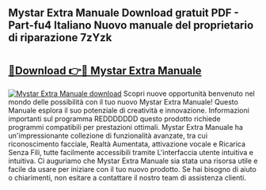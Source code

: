 ## Mystar Extra Manuale Download gratuit PDF - Part-fu4 Italiano Nuovo manuale del proprietario di riparazione 7zYzk

# <h2><a href="http://dfff7w.blite.top/?on=Mystar+Extra+Manuale">🔗Download 👉🔴 Mystar Extra Manuale</a></h2>

[![Mystar Extra Manuale download](https://i.imgur.com/lujVjoI.png)](http://dfff7w.blite.top/?on=Mystar+Extra+Manuale)
Scopri nuove opportunità benvenuto nel mondo delle possibilità con il tuo nuovo Mystar Extra Manuale! Questo Manuale esplora il suo potenziale di creatività e innovazione. Informazioni importanti sul programma REDDDDDDD questo prodotto richiede programmi compatibili per prestazioni ottimali. Mystar Extra Manuale ha un'impressionante collezione di funzionalità avanzate, tra cui riconoscimento facciale, Realtà Aumentata, attivazione vocale e Ricarica Senza Fili, tutte facilmente accessibili tramite L'interfaccia utente intuitiva e intuitiva. Ci auguriamo che Mystar Extra Manuale sia stata una risorsa utile e facile da usare per iniziare con il tuo nuovo prodotto. Se hai bisogno di aiuto o chiarimenti, non esitare a contattare il nostro team di assistenza clienti.
